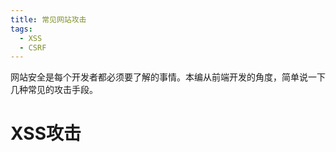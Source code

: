 ```yaml
---
title: 常见网站攻击
tags:
  - XSS
  - CSRF
---
```


网站安全是每个开发者都必须要了解的事情。本编从前端开发的角度，简单说一下几种常见的攻击手段。

<!-- more -->

# XSS攻击



